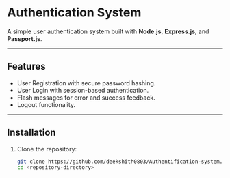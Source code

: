 # Authentication System

A simple user authentication system built with **Node.js**, **Express.js**, and **Passport.js**.

---

## Features
- User Registration with secure password hashing.
- User Login with session-based authentication.
- Flash messages for error and success feedback.
- Logout functionality.

---

## Installation
1. Clone the repository:
   ```bash
   git clone https://github.com/deekshith0803/Authentification-system.git
   cd <repository-directory>
